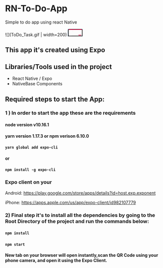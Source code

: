 # RN-To-Do-App
Simple to do app using react Native

![](ToDo_Task.gif | width=200)
<img src="ToDo_Task.gif" height="24" width="48">



## This app it's created using Expo
## Libraries/Tools used in the project
- React Native / Expo
- NativeBase Components

## Required steps to start the App: 
### 1 ) In order to start the app these are the requirements

#### node version v10.16.1
#### yarn version 1.17.3 or npm verison 6.10.0
#### `yarn global add expo-cli`
#### or
#### `npm install -g expo-cli`

### Expo client on your
Android: https://play.google.com/store/apps/details?id=host.exp.exponent

iPhone: 
https://apps.apple.com/us/app/expo-client/id982107779

### 2) Final step it's to install all the dependencies by going to the Root Directory of the project and run the commands below:
#### `npm install`
#### `npm start`
#### New tab on your browser will open instantly,scan the QR Code using your phone camera, and open it using the Expo Client.



